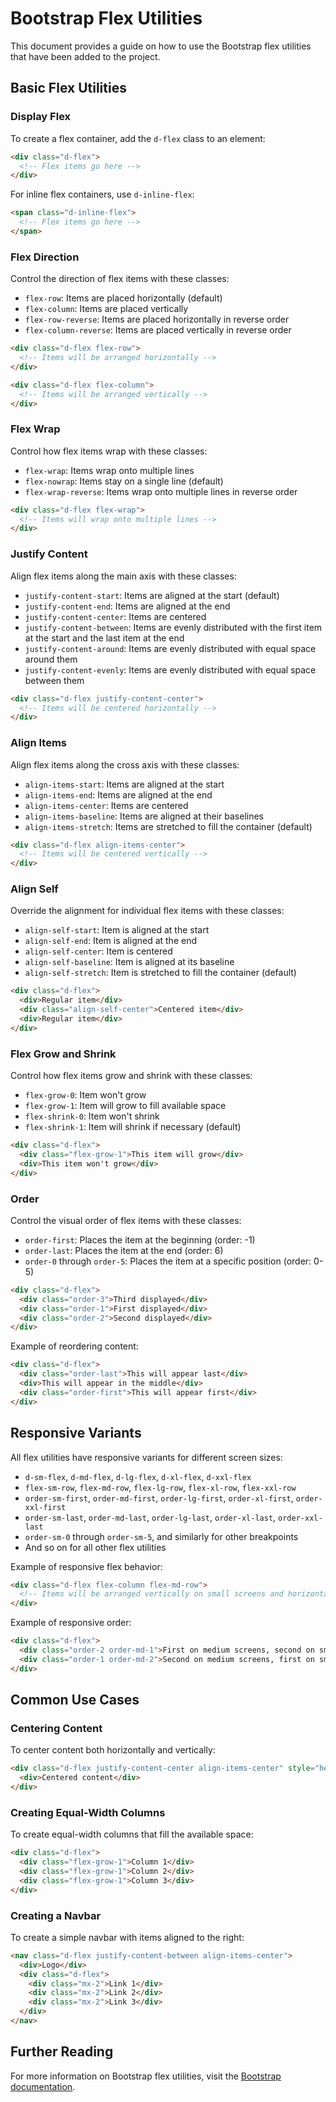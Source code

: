 # Bootstrap Flex Utilities

This document provides a guide on how to use the Bootstrap flex utilities that have been added to the project.

## Basic Flex Utilities

### Display Flex

To create a flex container, add the `d-flex` class to an element:

```html
<div class="d-flex">
  <!-- Flex items go here -->
</div>
```

For inline flex containers, use `d-inline-flex`:

```html
<span class="d-inline-flex">
  <!-- Flex items go here -->
</span>
```

### Flex Direction

Control the direction of flex items with these classes:

- `flex-row`: Items are placed horizontally (default)
- `flex-column`: Items are placed vertically
- `flex-row-reverse`: Items are placed horizontally in reverse order
- `flex-column-reverse`: Items are placed vertically in reverse order

```html
<div class="d-flex flex-row">
  <!-- Items will be arranged horizontally -->
</div>

<div class="d-flex flex-column">
  <!-- Items will be arranged vertically -->
</div>
```

### Flex Wrap

Control how flex items wrap with these classes:

- `flex-wrap`: Items wrap onto multiple lines
- `flex-nowrap`: Items stay on a single line (default)
- `flex-wrap-reverse`: Items wrap onto multiple lines in reverse order

```html
<div class="d-flex flex-wrap">
  <!-- Items will wrap onto multiple lines -->
</div>
```

### Justify Content

Align flex items along the main axis with these classes:

- `justify-content-start`: Items are aligned at the start (default)
- `justify-content-end`: Items are aligned at the end
- `justify-content-center`: Items are centered
- `justify-content-between`: Items are evenly distributed with the first item at the start and the last item at the end
- `justify-content-around`: Items are evenly distributed with equal space around them
- `justify-content-evenly`: Items are evenly distributed with equal space between them

```html
<div class="d-flex justify-content-center">
  <!-- Items will be centered horizontally -->
</div>
```

### Align Items

Align flex items along the cross axis with these classes:

- `align-items-start`: Items are aligned at the start
- `align-items-end`: Items are aligned at the end
- `align-items-center`: Items are centered
- `align-items-baseline`: Items are aligned at their baselines
- `align-items-stretch`: Items are stretched to fill the container (default)

```html
<div class="d-flex align-items-center">
  <!-- Items will be centered vertically -->
</div>
```

### Align Self

Override the alignment for individual flex items with these classes:

- `align-self-start`: Item is aligned at the start
- `align-self-end`: Item is aligned at the end
- `align-self-center`: Item is centered
- `align-self-baseline`: Item is aligned at its baseline
- `align-self-stretch`: Item is stretched to fill the container (default)

```html
<div class="d-flex">
  <div>Regular item</div>
  <div class="align-self-center">Centered item</div>
  <div>Regular item</div>
</div>
```

### Flex Grow and Shrink

Control how flex items grow and shrink with these classes:

- `flex-grow-0`: Item won't grow
- `flex-grow-1`: Item will grow to fill available space
- `flex-shrink-0`: Item won't shrink
- `flex-shrink-1`: Item will shrink if necessary (default)

```html
<div class="d-flex">
  <div class="flex-grow-1">This item will grow</div>
  <div>This item won't grow</div>
</div>
```

### Order

Control the visual order of flex items with these classes:

- `order-first`: Places the item at the beginning (order: -1)
- `order-last`: Places the item at the end (order: 6)
- `order-0` through `order-5`: Places the item at a specific position (order: 0-5)

```html
<div class="d-flex">
  <div class="order-3">Third displayed</div>
  <div class="order-1">First displayed</div>
  <div class="order-2">Second displayed</div>
</div>
```

Example of reordering content:

```html
<div class="d-flex">
  <div class="order-last">This will appear last</div>
  <div>This will appear in the middle</div>
  <div class="order-first">This will appear first</div>
</div>
```

## Responsive Variants

All flex utilities have responsive variants for different screen sizes:

- `d-sm-flex`, `d-md-flex`, `d-lg-flex`, `d-xl-flex`, `d-xxl-flex`
- `flex-sm-row`, `flex-md-row`, `flex-lg-row`, `flex-xl-row`, `flex-xxl-row`
- `order-sm-first`, `order-md-first`, `order-lg-first`, `order-xl-first`, `order-xxl-first`
- `order-sm-last`, `order-md-last`, `order-lg-last`, `order-xl-last`, `order-xxl-last`
- `order-sm-0` through `order-sm-5`, and similarly for other breakpoints
- And so on for all other flex utilities

Example of responsive flex behavior:

```html
<div class="d-flex flex-column flex-md-row">
  <!-- Items will be arranged vertically on small screens and horizontally on medium and larger screens -->
</div>
```

Example of responsive order:

```html
<div class="d-flex">
  <div class="order-2 order-md-1">First on medium screens, second on small screens</div>
  <div class="order-1 order-md-2">Second on medium screens, first on small screens</div>
</div>
```

## Common Use Cases

### Centering Content

To center content both horizontally and vertically:

```html
<div class="d-flex justify-content-center align-items-center" style="height: 200px;">
  <div>Centered content</div>
</div>
```

### Creating Equal-Width Columns

To create equal-width columns that fill the available space:

```html
<div class="d-flex">
  <div class="flex-grow-1">Column 1</div>
  <div class="flex-grow-1">Column 2</div>
  <div class="flex-grow-1">Column 3</div>
</div>
```

### Creating a Navbar

To create a simple navbar with items aligned to the right:

```html
<nav class="d-flex justify-content-between align-items-center">
  <div>Logo</div>
  <div class="d-flex">
    <div class="mx-2">Link 1</div>
    <div class="mx-2">Link 2</div>
    <div class="mx-2">Link 3</div>
  </div>
</nav>
```

## Further Reading

For more information on Bootstrap flex utilities, visit the [Bootstrap documentation](https://getbootstrap.com/docs/5.3/utilities/flex/).
